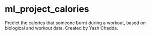 # ml_project_calories
Predict the calories that someone burnt during a workout, based on biological and workout data.
Created by Yash Chadda.